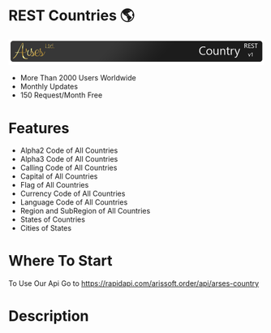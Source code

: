 # REST Countries 🌎
![Arses REST Country](https://github.com/ArsesCo/RESTCountries/blob/master/statics/rm_header.png)

 * More Than 2000 Users Worldwide
 * Monthly Updates
 * 150 Request/Month Free
 
# Features
 * Alpha2 Code of All Countries
 * Alpha3 Code of All Countries
 * Calling Code of All Countries
 * Capital of All Countries
 * Flag of All Countries
 * Currency Code of All Countries
 * Language Code of All Countries
 * Region and SubRegion of All Countries
 * States of Countries
 * Cities of States
 
# Where To Start
To Use Our Api Go to https://rapidapi.com/arissoft.order/api/arses-country

# Description

